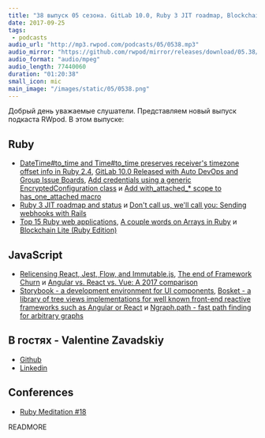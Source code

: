 ```yaml
---
title: "38 выпуск 05 сезона. GitLab 10.0, Ruby 3 JIT roadmap, Blockchain Lite, Relicensing React, Storybook, Bosket и прочее"
date: 2017-09-25
tags:
 - podcasts
audio_url: "http://mp3.rwpod.com/podcasts/05/0538.mp3"
audio_mirror: "https://github.com/rwpod/mirror/releases/download/05.38/0538.mp3"
audio_format: "audio/mpeg"
audio_length: 77440060
duration: "01:20:38"
small_icon: mic
main_image: "/images/static/05/0538.png"
---
```


Добрый день уважаемые слушатели. Представляем новый выпуск подкаста RWpod. В этом выпуске:

## Ruby

 - [DateTime#to_time and Time#to_time preserves receiver's timezone offset info in Ruby 2.4](https://blog.bigbinary.com/2017/09/19/to-time-preserves-time-zone-info-in-ruby-2-4.html), [GitLab 10.0 Released with Auto DevOps and Group Issue Boards](https://about.gitlab.com/2017/09/22/gitlab-10-0-released/), [Add credentials using a generic EncryptedConfiguration class](https://github.com/rails/rails/pull/30067) и [Add with_attached_* scope to has_one_attached macro](https://github.com/rails/rails/pull/30629)
 - [Ruby 3 JIT roadmap and status](https://vmakarov.fedorapeople.org/VMakarov-RubyKaigi2017.pdf) и [Don't call us, we'll call you: Sending webhooks with Rails](https://benediktdeicke.com/2017/09/sending-webhooks-with-rails/)
 - [Top 15 Ruby web applications](http://handypixel.com/top-15-ruby-web-applications/), [A couple words on Arrays in Ruby](http://rubyblog.pro/2017/09/couple-words-on-arrays) и [Blockchain Lite (Ruby Edition)](https://github.com/openblockchains/blockchain.lite.rb)

## JavaScript

 - [Relicensing React, Jest, Flow, and Immutable.js](https://code.facebook.com/posts/300798627056246), [The end of Framework Churn](http://blog.ionic.io/the-end-of-framework-churn/) и [Angular vs. React vs. Vue: A 2017 comparison](https://medium.com/unicorn-supplies/angular-vs-react-vs-vue-a-2017-comparison-c5c52d620176)
 - [Storybook - a development environment for UI components](https://storybook.js.org/), [Bosket - a library of tree views implementations for well known front-end reactive frameworks such as Angular or React](https://elbywan.github.io/bosket/) и [Ngraph.path - fast path finding for arbitrary graphs](https://anvaka.github.io/ngraph.path.demo/)

## В гостях - Valentine Zavadskiy

 - [Github](https://github.com/Saicheg)
 - [Linkedin](https://www.linkedin.com/in/valentinzavadsky/)

## Conferences

 - [Ruby Meditation #18](http://www.rubymeditation.com/)

READMORE
